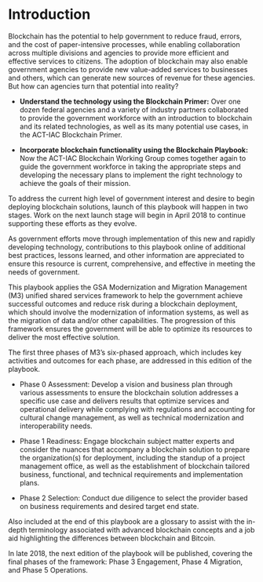 # Introduction

Blockchain has the potential to help government to reduce fraud, errors, and the cost of paper-intensive processes, while enabling collaboration across multiple divisions and agencies to provide more efficient and effective services to citizens. The adoption of blockchain may also enable government agencies to provide new value-added services to businesses and others, which can generate new sources of revenue for these agencies. But how can agencies turn that potential into reality?

* **Understand the technology using the Blockchain Primer:** Over one dozen federal agencies and a variety of industry partners collaborated to provide the government workforce with an introduction to blockchain and its related technologies, as well as its many potential use cases, in the ACT-IAC Blockchain Primer.  

* **Incorporate blockchain functionality using the Blockchain Playbook:** Now the ACT-IAC Blockchain Working Group comes together again to guide the government workforce in taking the appropriate steps and developing the necessary plans to implement the right technology to achieve the goals of their mission.  

To address the current high level of government interest and desire to begin deploying blockchain solutions, launch of this playbook will happen in two stages.  Work on the next launch stage will begin in April 2018 to continue supporting these efforts as they evolve.

As government efforts move through implementation of this new and rapidly developing technology, contributions to this playbook online of additional best practices, lessons learned, and other information are appreciated to ensure this resource is current, comprehensive, and effective in meeting the needs of government.

This playbook applies the GSA Modernization and Migration Management (M3) unified shared services framework to help the government achieve successful outcomes and reduce risk during a blockchain deployment, which should involve the modernization of information systems, as well as the migration of data and/or other capabilities. The progression of this framework ensures the government will be able to optimize its resources to deliver the most effective solution.

The first three phases of M3’s six-phased approach, which includes key activities and outcomes for each phase, are addressed in this edition of the playbook.  

* Phase 0 Assessment: Develop a vision and business plan through various assessments to ensure the blockchain solution addresses a specific use case and delivers results that optimize services and operational delivery while complying with regulations and accounting for cultural change management, as well as technical modernization and interoperability needs.

* Phase 1 Readiness: Engage blockchain subject matter experts and consider the nuances that accompany a blockchain solution to prepare the organization(s) for deployment, including the standup of a project management office, as well as the establishment of blockchain tailored business, functional, and technical requirements and implementation plans.

* Phase 2 Selection: Conduct due diligence to select the provider based on business requirements and desired target end state.

Also included at the end of this playbook are a glossary to assist with the in-depth terminology associated with advanced blockchain concepts and a job aid highlighting the differences between blockchain and Bitcoin. 

In late 2018, the next edition of the playbook will be published, covering the final phases of the framework: Phase 3 Engagement, Phase 4 Migration, and Phase 5 Operations. 
